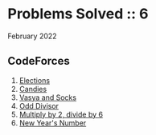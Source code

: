 # Problems Solved :: 6
February 2022

CodeForces
-----------------
1. [Elections](https://codeforces.com/problemset/problem/1593/A)
1. [Candies](https://codeforces.com/problemset/problem/1343/A)
1. [Vasya and Socks](https://codeforces.com/problemset/problem/460/A)
1. [Odd Divisor](https://codeforces.com/problemset/problem/1475/A)
1. [Multiply by 2, divide by 6](https://codeforces.com/problemset/problem/1374/B)
1. [New Year's Number](https://codeforces.com/problemset/problem/1475/B)
